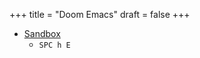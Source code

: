 +++
title = "Doom Emacs"
draft = false
+++

-   [Sandbox](https://github.com/hlissner/doom-emacs/blob/develop/docs/getting_started.org#testing-in-dooms-sandbox)
    -   `SPC h E`